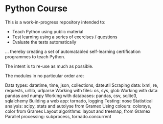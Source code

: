 # Python Course

This is a work-in-progress repository intended to:

- Teach Python using public material
- Test learning using a series of exercises / questions
- Evaluate the tests automatically

... thereby creating a set of automatabled self-learning certification programmes to teach Python.

The intent is to re-use as much as possible.

The modules in no particular order are:

Data types: datetime, time, json, collections, dateutil
Scraping data: lxml, re, requests, urllib, urlparse
Working with files: os, sys, glob
Working with data: pandas and numpy
Working with databases: pandas, csv, sqlite3, sqlalchemy
Building a web app: tornado, logging
Testing: nose
Statistical analysis: scipy, stats and autolyse from Gramex
Using colours: colorsys, color from Gramex
Layout algorithms: layout and treemap, from Gramex
Parallel processing: subprocess, tornado.concurrent

